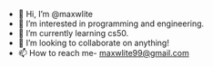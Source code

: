 - 👋 Hi, I’m @maxwlite
- 👀 I’m interested in programming and engineering.
- 🌱 I’m currently learning cs50.
- 💞️ I’m looking to collaborate on anything!
- 📫 How to reach me- maxwlite99@gmail.com

<!---
maxwlite/maxwlite is a ✨ special ✨ repository because its `README.md` (this file) appears on your GitHub profile.
You can click the Preview link to take a look at your changes.
--->

